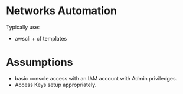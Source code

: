 
# Networks Automation

Typically use:
- awscli + cf templates

# Assumptions
- basic console access with an IAM account with Admin priviledges.
- Access Keys setup appropriately.



